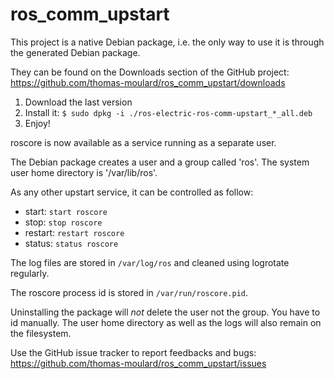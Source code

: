 ros_comm_upstart
================

This project is a native Debian package, i.e. the only way to use it
is through the generated Debian package.

They can be found on the Downloads section of the GitHub project:
https://github.com/thomas-moulard/ros_comm_upstart/downloads

1. Download the last version
2. Install it:
`$ sudo dpkg -i ./ros-electric-ros-comm-upstart_*_all.deb`
3. Enjoy!

roscore is now available as a service running as a separate user.

The Debian package creates a user and a group called 'ros'.
The system user home directory is '/var/lib/ros'.

As any other upstart service, it can be controlled as follow:

   * start: `start roscore`
   * stop: `stop roscore`
   * restart: `restart roscore`
   * status: `status roscore`

The log files are stored in `/var/log/ros` and cleaned using logrotate
regularly.

The roscore process id is stored in `/var/run/roscore.pid`.

Uninstalling the package will *not* delete the user not the group.
You have to id manually. The user home directory as well as the logs
will also remain on the filesystem.

Use the GitHub issue tracker to report feedbacks and bugs:
https://github.com/thomas-moulard/ros_comm_upstart/issues
